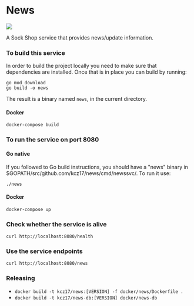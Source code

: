 # News

[![](https://images.microbadger.com/badges/image/kcz17/news.svg)](http://microbadger.com/images/kcz17/news "Get your own image badge on microbadger.com")

A Sock Shop service that provides news/update information.

### To build this service

In order to build the project locally you need to make sure that dependencies are installed. Once that is in place you
can build by running:

```
go mod download
go build -o news
```

The result is a binary named `news`, in the current directory.

#### Docker
`docker-compose build`

### To run the service on port 8080

#### Go native

If you followed to Go build instructions, you should have a "news" binary in $GOPATH/src/github.com/kcz17/news/cmd/newssvc/.
To run it use:
```
./news
```

#### Docker
`docker-compose up`

### Check whether the service is alive
`curl http://localhost:8080/health`

### Use the service endpoints
`curl http://localhost:8080/news`

### Releasing
- `docker build -t kcz17/news:[VERSION] -f docker/news/Dockerfile .`
- `docker build -t kcz17/news-db:[VERSION] docker/news-db`
